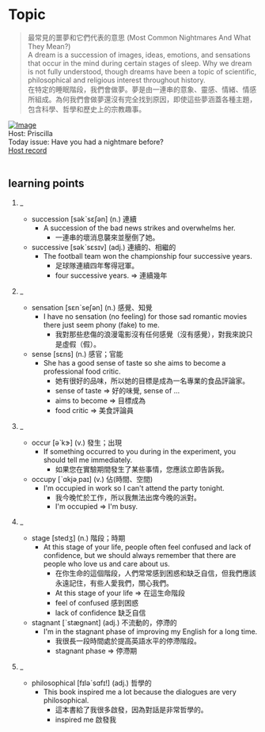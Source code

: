 # Topic

> 最常見的噩夢和它們代表的意思 (Most Common Nightmares And What They Mean?) <br>
> A dream is a succession of images, ideas, emotions, and sensations that occur in the mind during certain stages of sleep. Why we dream is not fully understood, though dreams have been a topic of scientific, philosophical and religious interest throughout history. <br>
> 在特定的睡眠階段，我們會做夢。夢是由一連串的意象、靈感、情緒、情感所組成。為何我們會做夢還沒有完全找到原因，即使這些夢涵蓋各種主題，包含科學、哲學和歷史上的宗教趣事。 <br>

[![Image](https://cdn.voicetube.com/assets/thumbnails/aXMPnphuh2o.jpg)](https://www.youtube.com/embed/aXMPnphuh2o?rel=0&showinfo=0&cc_load_policy=0&controls=1&autoplay=1&iv_load_policy=3&playsinline=1&wmode=transparent&start=0&end=18&enablejsapi=1&origin=https://tw.voicetube.com&widgetid=1)<br>
Host: Priscilla
<br>Today issue: Have you had a nightmare before?
<br>
[Host record](https://cdn.voicetube.com/tmp/everyday_records/priscilla.huang/2510.mp3)
<br><br>
## learning points
1. _
	* succession [səkˋsɛʃən] (n.) 連續
		- A  succession of the bad news strikes and overwhelms her.
			+ 一連串的壞消息襲來並壓倒了她。
	* successive [səkˋsɛsɪv] (adj.) 連續的、相繼的
		- The football team won the championship four successive years.
			+ 足球隊連續四年奪得冠軍。
			+ four successive years. => 連續幾年

2. _
	* sensation [sɛnˋseʃən] (n.) 感覺、知覺
		- I have no sensation (no feeling) for those sad romantic movies there just seem phony (fake) to me.
			+ 我對那些悲傷的浪漫電影沒有任何感覺（沒有感覺），對我來說只是虛假（假）。
	* sense [sɛns] (n.) 感官；官能
		- She has a good sense of taste so she aims to become a professional food critic.
			+ 她有很好的品味，所以她的目標是成為一名專業的食品評論家。
			+ sense of taste => 好的味覺, sense of ...
			+ aims to become => 目標成為
			+  food critic => 美食評論員

3. _
	* occur [əˋkɝ] (v.) 發生；出現
		- If something occurred to you during in the experiment, you should tell me immediately.
			+ 如果您在實驗期間發生了某些事情，您應該立即告訴我。
	* occupy [ˋɑkjə͵paɪ] (v.) 佔(時間、空間)
		- I'm occupied in work so I can't attend the party tonight.
			+ 我今晚忙於工作，所以我無法出席今晚的派對。
			+ I'm occupied => I'm busy.

4. _
	* stage [stedʒ] (n.) 階段；時期
		- At this stage of your life, people often feel confused and lack of confidence, but we should always remember that there are people who love us and care about us.
			+ 在你生命的這個階段，人們常常感到困惑和缺乏自信，但我們應該永遠記住，有些人愛我們，關心我們。
			+ At this stage of your life => 在這生命階段
			+ feel of confused 感到困惑
			+ lack of confidence 缺乏自信
	* stagnant [ˋstægnənt] (adj.) 不流動的，停滯的
		- I'm in the stagnant phase of improving my English for a long time.
			+ 我很長一段時間處於提高英語水平的停滯階段。
			+ stagnant phase => 停滯期

5. _
	* philosophical [fɪləˋsɑfɪ!] (adj.) 哲學的
		- This book inspired me a lot because the dialogues are very philosophical.
			+ 這本書給了我很多啟發，因為對話是非常哲學的。
			+ inspired me 啟發我
